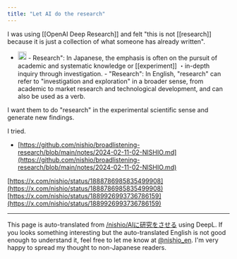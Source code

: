 ```yaml
---
title: "Let AI do the research"
---
```


I was using [[OpenAI Deep Research]] and felt "this is not [[research]] because it is just a collection of what someone has already written".
- <img src='https://scrapbox.io/api/pages/nishio-en/o3-mini-high/icon' alt='o3-mini-high.icon' height="19.5"/>
    - Research": In Japanese, the emphasis is often on the pursuit of academic and systematic knowledge or [[experiment]] ・in-depth inquiry through investigation.
    - "Research": In English, "research" can refer to "investigation and exploration" in a broader sense, from academic to market research and technological development, and can also be used as a verb.

I want them to do "research" in the experimental scientific sense and generate new findings.

I tried.
- [https://github.com/nishio/broadlistening-research/blob/main/notes/2024-02-11-02-NISHIO.md](https://github.com/nishio/broadlistening-research/blob/main/notes/2024-02-11-02-NISHIO.md)

[https://x.com/nishio/status/1888786985835499908](https://x.com/nishio/status/1888786985835499908)
[https://x.com/nishio/status/1889926993736786159](https://x.com/nishio/status/1889926993736786159)

---
This page is auto-translated from [/nishio/AIに研究をさせる](https://scrapbox.io/nishio/AIに研究をさせる) using DeepL. If you looks something interesting but the auto-translated English is not good enough to understand it, feel free to let me know at [@nishio_en](https://twitter.com/nishio_en). I'm very happy to spread my thought to non-Japanese readers.